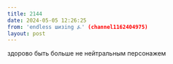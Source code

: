 ```yaml
---
title: 2144
date: 2024-05-05 12:26:25
from: 'endless шизing ⍼' (channel1162404975)
layout: post
---
```


здорово быть больше не нейтральным персонажем
